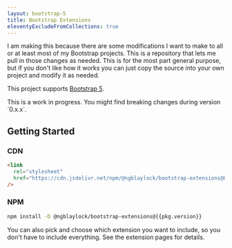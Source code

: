 ```yaml
---
layout: bootstrap-5
title: Bootstrap Extensions
eleventyExcludeFromCollections: true
---
```


I am making this because there are some modifications I want to make to all or at least most of my Bootstrap projects. This is a repository that lets me pull in those changes as needed. This is for the most part general purpose, but if you don't like how it works you can just copy the source into your own project and modify it as needed.

This project supports [Bootstrap 5](/bootstrap-5).

<div class="alert alert-warning">This is a work in progress. You might find breaking changes during version `0.x.x`.</div>

## Getting Started

### CDN

```html
<link
  rel="stylesheet"
  href="https://cdn.jsdelivr.net/npm/@ngblaylock/bootstrap-extensions@0.1.0-beta.3/dist/bootstrap-5/css/bootstrap-extensions.min.css"
/>
```

### NPM

```bash
npm install -D @ngblaylock/bootstrap-extensions@{{pkg.version}}
```

You can also pick and choose which extension you want to include, so you don't have to include everything. See the extension pages for details.